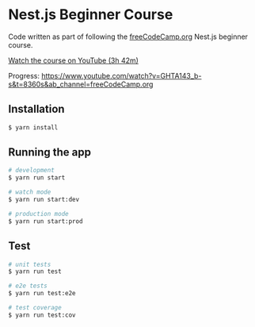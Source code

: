 # Nest.js Beginner Course

Code written as part of following the [freeCodeCamp.org](https://www.freecodecamp.org/) Nest.js beginner course.

[Watch the course on YouTube (3h 42m)](https://www.youtube.com/watch?v=GHTA143_b-s)

Progress: https://www.youtube.com/watch?v=GHTA143_b-s&t=8360s&ab_channel=freeCodeCamp.org

## Installation

```bash
$ yarn install
```

## Running the app

```bash
# development
$ yarn run start

# watch mode
$ yarn run start:dev

# production mode
$ yarn run start:prod
```

## Test

```bash
# unit tests
$ yarn run test

# e2e tests
$ yarn run test:e2e

# test coverage
$ yarn run test:cov
```
